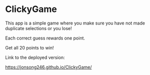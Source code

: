 # ClickyGame

This app is a simple game where you make sure you have not made duplicate selections or you lose!

Each correct guess rewards one point.

Get all 20 points to win!

Link to the deployed version:

https://jonsong246.github.io/ClickyGame/
